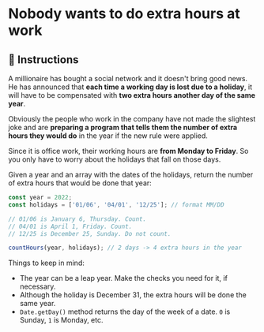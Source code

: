 # Nobody wants to do extra hours at work

## 🔢 Instructions

A millionaire has bought a social network and it doesn't bring good news. He has announced that **each time a working day is lost due to a holiday**, it will have to be compensated with **two extra hours another day of the same year**.

Obviously the people who work in the company have not made the slightest joke and are **preparing a program that tells them the number of extra hours they would do** in the year if the new rule were applied.

Since it is office work, their working hours are **from Monday to Friday**. So you only have to worry about the holidays that fall on those days.

Given a year and an array with the dates of the holidays, return the number of extra hours that would be done that year:

```javascript
const year = 2022;
const holidays = ['01/06', '04/01', '12/25']; // format MM/DD

// 01/06 is January 6, Thursday. Count.
// 04/01 is April 1, Friday. Count.
// 12/25 is December 25, Sunday. Do not count.

countHours(year, holidays); // 2 days -> 4 extra hours in the year
```

Things to keep in mind:

- The year can be a leap year. Make the checks you need for it, if necessary.
- Although the holiday is December 31, the extra hours will be done the same year.
- `Date.getDay()` method returns the day of the week of a date. `0` is Sunday, `1` is Monday, etc.
